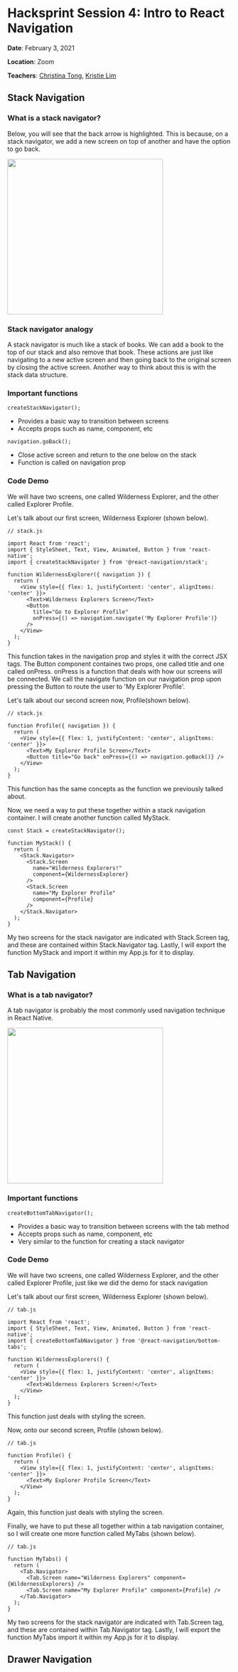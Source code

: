 # Hacksprint Session 4: Intro to React Navigation

**Date**: February 3, 2021

**Location**: Zoom

**Teachers**: [Christina Tong](https://github.com/christinatong01), [Kristie Lim](https://github.com/kristielim)

## Stack Navigation 

### What is a stack navigator?
Below, you will see that the back arrow is highlighted. This is because, on a stack navigator, we add a new screen on top of another and have the option to go back. 

<img src='./images/tinder.png' height='350px'/>

### Stack navigator analogy
A stack navigator is much like a stack of books. We can add a book to the top of our stack and also remove that book. These actions are just like navigating to a new active screen and then going back to the original screen by closing the active screen. Another way to think about this is with the stack data structure. 

### Important functions
```
createStackNavigator();
```
* Provides a basic way to transition between screens
* Accepts props such as name, component, etc

```
navigation.goBack();
```
* Close active screen and return to the one below on the stack
* Function is called on navigation prop

### Code Demo
We will have two screens, one called Wilderness Explorer, and the other called Explorer Profile. 

Let's talk about our first screen, Wilderness Explorer (shown below). 
```
// stack.js 

import React from 'react';
import { StyleSheet, Text, View, Animated, Button } from 'react-native';
import { createStackNavigator } from '@react-navigation/stack';

function WildernessExplorer({ navigation }) {
  return (
    <View style={{ flex: 1, justifyContent: 'center', alignItems: 'center' }}>
      <Text>Wilderness Explorers Screen</Text>
      <Button
        title="Go to Explorer Profile"
        onPress={() => navigation.navigate('My Explorer Profile')}
      />
    </View>
  );
}
```
This function takes in the navigation prop and styles it with the correct JSX tags. The Button component containes two props, one called title and one called onPress. onPress is a function that deals with how our screens will be connected. We call the navigate function on our navigation prop upon pressing the Button to route the user to 'My Explorer Profile'.

Let's talk about our second screen now, Profile(shown below).
```
// stack.js 

function Profile({ navigation }) {
  return (
    <View style={{ flex: 1, justifyContent: 'center', alignItems: 'center' }}>
      <Text>My Explorer Profile Screen</Text>
      <Button title="Go back" onPress={() => navigation.goBack()} />
    </View>
  );
}
```
This function has the same concepts as the function we previously talked about. 

Now, we need a way to put these together within a stack navigation container. I will create another function called MyStack. 
```
const Stack = createStackNavigator();

function MyStack() {
  return (
    <Stack.Navigator>
      <Stack.Screen
        name="Wilderness Explorers!"
        component={WildernessExplorer}
      />
      <Stack.Screen
        name="My Explorer Profile"
        component={Profile}
      />
    </Stack.Navigator>
  );
}
```
My two screens for the stack navigator are indicated with Stack.Screen tag, and these are contained within Stack.Navigator tag. Lastly, I will export the function MyStack and import it within my App.js for it to display.

## Tab Navigation 

### What is a tab navigator?
A tab navigator is probably the most commonly used navigation technique in React Native. 

<img src='./images/ig.png' height='350px'/>

### Important functions
```
createBottomTabNavigator();
```
* Provides a basic way to transition between screens with the tab method
* Accepts props such as name, component, etc
* Very similar to the function for creating a stack navigator

### Code Demo
We will have two screens, one called Wilderness Explorer, and the other called Explorer Profile, just like we did the demo for stack navigation

Let's talk about our first screen, Wilderness Explorer (shown below). 
```
// tab.js

import React from 'react';
import { StyleSheet, Text, View, Animated, Button } from 'react-native';
import { createBottomTabNavigator } from '@react-navigation/bottom-tabs';

function WildernessExplorers() {
  return (
    <View style={{ flex: 1, justifyContent: 'center', alignItems: 'center' }}>
      <Text>Wilderness Explorers Screen!</Text>
    </View>
  );
}
```
This function just deals with styling the screen.

Now, onto our second screen, Profile (shown below).
```
// tab.js

function Profile() {
  return (
    <View style={{ flex: 1, justifyContent: 'center', alignItems: 'center' }}>
      <Text>My Explorer Profile Screen</Text>
    </View>
  );
}
```
Again, this function just deals with styling the screen.

Finally, we have to put these all together within a tab navigation container, so I will create one more function called MyTabs (shown below).
```
// tab.js

function MyTabs() {
  return (
    <Tab.Navigator>
      <Tab.Screen name="Wilderness Explorers" component={WildernessExplorers} />
      <Tab.Screen name="My Explorer Profile" component={Profile} />
    </Tab.Navigator>
  );
}
```
My two screens for the stack navigator are indicated with Tab.Screen tag, and these are contained within Tab.Navigator tag. Lastly, I will export the function MyTabs import it within my App.js for it to display. 

## Drawer Navigation 
